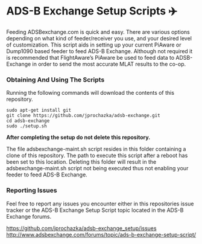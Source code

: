 # ADS-B Exchange Setup Scripts :airplane:

Feeding ADSBexchange.com is quick and easy. There are various options depending on what kind of feeder/receiver you use,
and your desired level of customization. This script aids in setting up your current PiAware or Dump1090 based feeder to
feed ADS-B Exchange. Although not required it is recommended that FlightAware’s PiAware be used to feed data to
ADSB-Exchange in order to send the most accurate MLAT results to the co-op.

### Obtaining And Using The Scripts

Running the following commands will download the contents of this repository.

    sudo apt-get install git
    git clone https://github.com/jprochazka/adsb-exchange.git
    cd adsb-exchange
    sudo ./setup.sh
    
**After completing the setup do not delete this repository.**

The file adsbexchange-maint.sh script resides in this folder containing a clone of this repository. The path to execute this script after a reboot has been set to this location. Deleting this folder will result in the adsbexchange-maint.sh script not being executed thus not enabling your feeder to feed ADS-B Exchange.

### Reporting Issues

Feel free to report any issues you encounter either in this repositories issue tracker or the ADS-B Exchange Setup Script
topic located in the ADS-B Exchange forums.

https://github.com/jprochazka/adsb-exchange_setup/issues  
http://www.adsbexchange.com/forums/topic/ads-b-exchange-setup-script/

